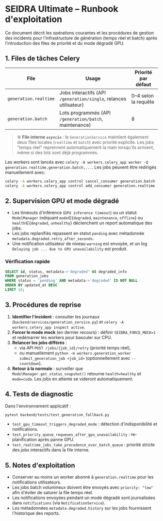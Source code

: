# SEIDRA Ultimate – Runbook d'exploitation

Ce document décrit les opérations courantes et les procédures de gestion des incidents pour l'infrastructure de génération (temps réel et batch) après l'introduction des files de priorité et du mode dégradé GPU.

## 1. Files de tâches Celery

| File | Usage | Priorité par défaut |
| --- | --- | --- |
| `generation.realtime` | Jobs interactifs (API `/generation/single`, relances utilisateur) | 0–4 selon la requête |
| `generation.batch` | Lots programmés (API `/generation/batch`, maintenance) | 8 |

> ⚙️ **File interne `asyncio`** : le `GenerationService` maintient également deux files locales (`realtime` et `batch`) avec priorité explicite. Les jobs "temps réel" reprennent automatiquement la main lorsqu'ils arrivent, même si des lots sont déjà programmés.

Les workers sont lancés avec `celery -A workers.celery_app worker -Q generation.realtime,generation.batch,...`. Les jobs peuvent être redirigés manuellement avec:

```bash
celery -A workers.celery_app control cancel_consumer generation.batch
celery -A workers.celery_app control add_consumer generation.realtime -d <worker-name>
```

## 2. Supervision GPU et mode dégradé

- Les timeouts d'inférence (`GPU inference timeout`) ou un statut `ModelManager` indiquant `mode`∈{`degraded`, `maintenance`, `offline`} ou `health`∈{`degraded`, `unhealthy`} déclenchent un report automatique des jobs.
- Les jobs replanifiés repassent en statut `pending` avec métadonnée `metadata.degraded.retry_after_seconds`.
- Une notification utilisateur de niveau `warning` est envoyée, et un log `Delaying job ... due to GPU unavailability` est produit.

### Vérification rapide

```sql
SELECT id, status, metadata->'degraded' AS degraded_info
FROM generation_jobs
WHERE status = 'pending' AND metadata->'degraded' IS NOT NULL
ORDER BY updated_at DESC
LIMIT 10;
```

## 3. Procédures de reprise

1. **Identifier l'incident** : consulter les journaux (`backend/services/generation_service.py`) et `celery -A workers.celery_app inspect active`.
2. **Forcer le mode mock** (en dernier recours) : définir `SEIDRA_FORCE_MOCK=1` et redémarrer les workers pour basculer sur CPU.
3. **Relancer les jobs différés** :
   - via API `POST /jobs/{job_id}/retry` (priorité temps réel),
   - ou manuellement `python -m workers.generation_worker submit_generation_job <job_id>` (optionnellement avec `--countdown`).
4. **Retour à la normale** : surveiller que `ModelManager.get_status_snapshot()` retourne `health=healthy` et `mode=cuda`. Les jobs en attente se videront automatiquement.

## 4. Tests de diagnostic

Dans l'environnement applicatif :

```bash
pytest backend/tests/test_generation_fallback.py
```

- `test_gpu_timeout_triggers_degraded_mode` : détection d'indisponibilité et notifications.
- `test_priority_queue_requeues_after_gpu_unavailability` : re-planification après panne GPU.
- `test_realtime_jobs_take_precedence_over_batch_queue` : priorité stricte des jobs interactifs dans la file interne.

## 5. Notes d'exploitation

- Conserver au moins un worker abonné à `generation.realtime` pour les notifications utilisateurs.
- Les jobs batch volumineux doivent être envoyés avec `priority: "low"` afin d'éviter de saturer la file temps réel.
- Les notifications envoyées pendant un mode dégradé sont journalisées dans `notifications` (via `NotificationService`).
- Les métadonnées `metadata.degraded.history` sur les jobs fournissent l'historique des reports.
